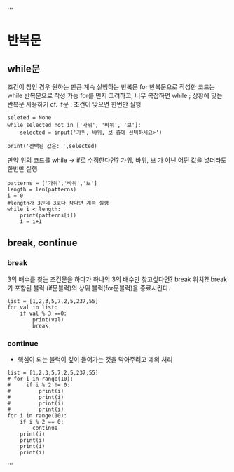 '''
# 반복문
## while문
조건이 참인 경우 원하는 만큼 계속 실행하는 반복문
for 반복문으로 작성한 코드는 while 반복문으로 작성 가능
for를 먼저 고려하고, 너무 복잡하면 while ; 상황에 맞는 반복문 사용하기
cf. if문 : 조건이 맞으면 한번만 실행

```
seleted = None
while selected not in ['가위', '바위', '보']:
    selected = input('가위, 바위, 보 중에 선택하세요>')

print('선택된 값은: ',selected)
```
만약 위의 코드를 while -> if로 수정한다면?
가위, 바위, 보 가 아닌 어떤 값을 넣더라도 한번만 실행
```
patterns = ['가위','바위','보']
length = len(patterns)
i = 0
#length가 3인데 3보다 작다면 계속 실행
while i < length:
    print(patterns[i])
    i = i+1
```

## break, continue

### break
3의 배수를 찾는 조건문을 하다가 하나의 3의 배수만 찾고싶다면? break 위치?!
break가 포함된 블럭 (if문블럭)의 상위 블럭(for문블럭)을 종료시킨다.
```
list = [1,2,3,5,7,2,5,237,55]
for val in list:
    if val % 3 ==0:
        print(val)
        break
```

### continue
- 핵심이 되는 블럭이 깊이 들어가는 것을 막아주려고 예외 처리
```
list = [1,2,3,5,7,2,5,237,55]
# for i in range(10):
#     if i % 2 != 0:
#         print(i)
#         print(i)
#         print(i)
#         print(i)
for i in range(10):
    if i % 2 == 0:
        continue
    print(i)
    print(i)
    print(i)
    print(i)
```


'''